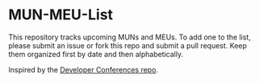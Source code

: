 # MUN-MEU-List

This repository tracks upcoming MUNs and MEUs. To add one to the list, please submit an issue or fork this repo and submit a pull request. Keep them organized first by date and then alphabetically.

Inspired by the [Developer Conferences repo](https://github.com/MurtzaM/Developer-Conferences).
